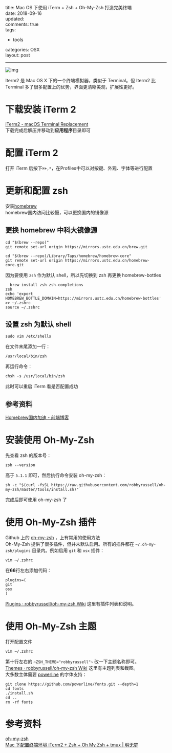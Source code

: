 title: Mac OS 下使用 iTerm + Zsh + Oh-My-Zsh 打造完美终端  
date: 2018-09-16  
updated:  
comments: true  
tags:  

-   tools

categories: OSX  
layout: post  

---

<img src="http://pej67qdsn.bkt.clouddn.com/postpics/iTerm2.png" alt="img" width="" />

Iterm2 是 Mac OS X 下的一个终端模拟器，类似于 Terminal。但 Iterm2 比 Terminal 多了很多配置上的优势，界面更清晰美观，扩展性更好。  

<!-- more -->

# 下载安装 iTerm 2

[iTerm2 - macOS Terminal Replacement](https://www.iterm2.com/)  
下载完成后解压并移动到**应用程序**目录即可  

# 配置 iTerm 2

打开 iTerm 后按下`⌘+,*`，在Profiles中可以对按键、外观、字体等进行配置  

# 更新和配置 zsh

安装[homebrew](https://brew.sh/)   
homebrew国内访问比较慢，可以更换国内的镜像源  

## 更换 homebrew 中科大镜像源

```shell
cd "$(brew --repo)"
git remote set-url origin https://mirrors.ustc.edu.cn/brew.git

cd "$(brew --repo)/Library/Taps/homebrew/homebrew-core"
git remote set-url origin https://mirrors.ustc.edu.cn/homebrew-core.git
```

因为要使用 `zsh` 作为默认 shell，所以先切换到 zsh 再更换 homebrew-bottles  

```shell
  brew install zsh zsh-completions
zsh
echo 'export HOMEBREW_BOTTLE_DOMAIN=https://mirrors.ustc.edu.cn/homebrew-bottles' >> ~/.zshrc
source ~/.zshrc
```

## 设置 zsh 为默认 shell

```shell
sudo vim /etc/shells
```

在文件末尾添加一行：  

```shell
/usr/local/bin/zsh
```

再运行命令：  

```shell
chsh -s /usr/local/bin/zsh
```

此时可以重启 iTerm 看是否配置成功  

## 参考资料

[Homebrew国内加速 - 前端博客](https://www.noonme.com/post/2017/03/homebrew-speed-up/)  

# 安装使用 Oh-My-Zsh

先查看 zsh 的版本号：  

```shell
zsh --version
```

高于 `5.1.1` 即可，然后执行命令安装 oh-my-zsh：  

```shell
sh -c "$(curl -fsSL https://raw.githubusercontent.com/robbyrussell/oh-my-zsh/master/tools/install.sh)"
```

完成后即可使用 oh-my-zsh 了  

# 使用 Oh-My-Zsh 插件

Github 上的 [oh-my-zsh](https://github.com/robbyrussell/oh-my-zsh) ，上有常用的使用方法  
Oh-My-Zsh 提供了很多插件，但并未默认启用。所有的插件都在 `~/.oh-my-zsh/plugins` 目录内。例如启用 `git` 和 `osx` 插件：  

```shell
vim ~/.zshrc
```

在**66**行左右添加代码：  

```shell
plugins=(
git
osx
)
```

[Plugins · robbyrussell/oh-my-zsh Wiki](https://github.com/robbyrussell/oh-my-zsh/wiki/Plugins) 这里有插件列表和说明。  

# 使用 Oh-My-Zsh 主题

打开配置文件  

```shell
vim ~/.zshrc
```

第十行左右的 `~ZSH_THEME="robbyrussell"~` 改一下主题名称即可。  
[Themes · robbyrussell/oh-my-zsh Wiki](https://github.com/robbyrussell/oh-my-zsh/wiki/themes) 这里有主题列表和截图。  
大多数主体需要 [powerline](https://github.com/powerline/fonts) 的字体支持：  

```shell
git clone https://github.com/powerline/fonts.git --depth=1
cd fonts
./install.sh
cd ..
rm -rf fonts
```

# 参考资料

[oh-my-zsh](https://github.com/robbyrussell/oh-my-zsh)   
[Mac 下配置终端环境 iTerm2 + Zsh + Oh My Zsh + tmux | 明无梦](https://www.dreamxu.com/mac-terminal/)  
